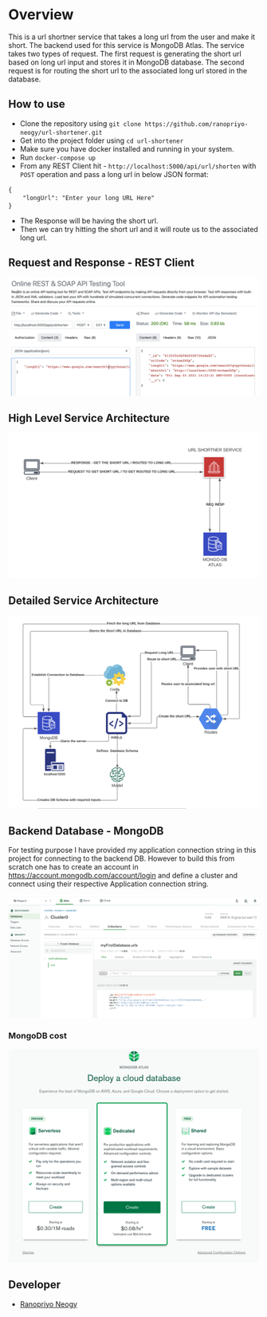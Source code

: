# Overview

This is a url shortner service that takes a long url from the user and make it short. The backend used for this service is MongoDB Atlas. The service takes two types of request. The first request is generating the short url based on long url input and stores it in MongoDB database. The second request is for routing the short url to the associated long url stored in the database.

## How to use

- Clone the repository using `git clone https://github.com/ranopriyo-neogy/url-shortener.git`
- Get into the project folder using `cd url-shortener`
- Make sure you have docker installed and running in your system. 
- Run `docker-compose up`
- From any REST Client hit - `http://localhost:5000/api/url/shorten` with `POST` operation and pass a long url in below JSON format:
```
{
    "longUrl": "Enter your long URL Here"
}
```
- The Response will be having the short url.
- Then we can try hitting the short url and it will route us to the associated long url.

## Request and Response - REST Client

![](./architecture/rest_client.png)

## High Level Service Architecture

![](./architecture/Highlevel.png)

## Detailed Service Architecture

![](./architecture/Detailed.png)

## Backend Database - MongoDB 

For testing purpose I have provided my application connection string in this project for connecting to the backend DB. However to build this from scratch one has to create an account in https://account.mongodb.com/account/login and define a cluster and connect using their respective Application connection string.

![](./architecture/MongoDB.png)

### MongoDB cost

![](./architecture/mongodb_cost.png)

## Developer

- [Ranopriyo Neogy](https://github.com/ranopriyo-neogy)
